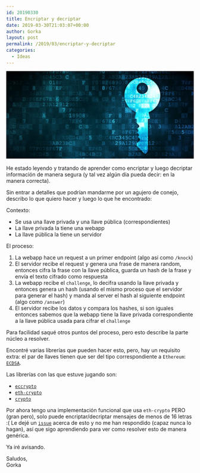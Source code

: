 ```yaml
---
id: 20190330
title: Encriptar y decriptar
date: 2019-03-30T21:03:07+00:00
author: Gorka
layout: post
permalink: /2019/03/encriptar-y-decriptar
categories:
  - Ideas
---
```


<img style="margin: auto;" src="/public/img/2019/03/encrypt-decrypt.jpeg" alt="Encriptar y decriptar" />

He estado leyendo y tratando de aprender como encriptar y luego decriptar información de manera segura (y tal vez algún día pueda decir: en la manera correcta).

Sin entrar a detalles que podrían mandarme por un agujero de conejo, describo lo que quiero hacer y luego lo que he encontrado:

Contexto:

- Se usa una llave privada y una llave pública (correspondientes)
- La llave privada la tiene una webapp
- La llave pública la tiene un servidor

El proceso:

1. La webapp hace un request a un primer endpoint (algo así como `/knock`)
2. El servidor recibe el request y genera una frase de manera random, entonces cifra la frase con la llave pública, guarda un hash de la frase y envía el texto cifrado como respuesta
3. La webapp recibe el `challenge`, lo decifra usando la llave privada y entonces genera un hash (usando el mismo proceso que el servidor para generar el hash) y manda al server el hash al siguiente endpoint (algo como `/answer`)
4. El servidor recibe los datos y compara los hashes, si son iguales entonces sabemos que la webapp tiene la llave privada correspondiente a la llave pública usada para cifrar el `challenge`

Para facilidad saqué otros puntos del proceso, pero esto describe la parte núcleo a resolver.

Encontré varias librerías que pueden hacer esto, pero, hay un requisito extra: el par de llaves tienen que ser del tipo correspondiente a `Ethereum`: [`ECDSA`](https://www.reddit.com/r/ethereum/comments/81e7f9/what_is_the_encryption_algorithm_used_by_ethereum/).

Las librerías con las que estuve jugando son:

- [`eccrypto`](https://github.com/bitchan/eccrypto)
- [`eth-crypto`](https://github.com/pubkey/eth-crypto)
- [`crypto`](https://nodejs.org/api/crypto.html)

Por ahora tengo una implementación funcional que usa `eth-crypto` PERO (gran pero), solo puede encriptar/decriptar mensajes de menos de 16 letras :(
Le dejé un [`issue`](https://github.com/pubkey/eth-crypto/issues/47) acerca de esto y no me han respondido (capaz nunca lo hagan), así que sigo aprendiendo para ver como resolver esto de manera genérica.

Ya iré avisando.

Saludos,<br />
Gorka
